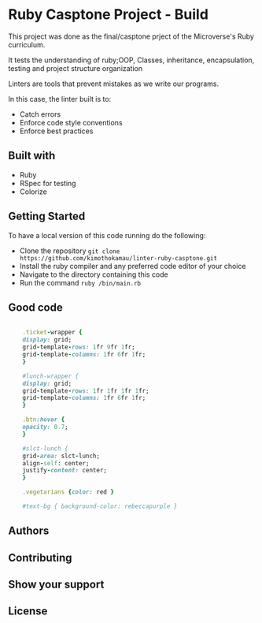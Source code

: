 # Ruby Casptone Project - Build 

This project was done as the final/casptone prject of the Microverse's Ruby curriculum.

It tests the understanding of ruby;OOP, Classes, inheritance, encapsulation, testing and project structure organization

Linters are tools that prevent mistakes as we write our programs.

In this case, the linter built is to:
- Catch errors
- Enforce code style conventions
- Enforce best practices

## Built with

- Ruby
- RSpec for testing
- Colorize

## Getting Started
To have a local version of this code running do the following:
- Clone the repository `git clone https://github.com/kimothokamau/linter-ruby-casptone.git`
- Install the ruby compiler and any preferred code editor of your choice
- Navigate to the directory containing this code
- Run the command `ruby /bin/main.rb`

## Good code
~~~ruby

    .ticket-wrapper {
    display: grid;
    grid-template-rows: 1fr 9fr 1fr;
    grid-template-columns: 1fr 6fr 1fr;
    } 

    #lunch-wrapper {
    display: grid;
    grid-template-rows: 1fr 1fr 1fr 1fr;
    grid-template-columns: 1fr 6fr 1fr;
    }

    .btn:hover {
    opacity: 0.7;
    }       

    #slct-lunch {
    grid-area: slct-lunch;
    align-self: center;
    justify-content: center;
    }

    .vegetarians {color: red }  

    #text-bg { background-color: rebeccapurple }
~~~

## Authors

## Contributing

## Show your support

## License


